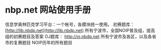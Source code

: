 # nbp.net 网站使用手册

信息学奥林匹克学习平台：一个帐号，各模块统一使用。
初赛题库：
 [http://lib.nbdp.net](http://lib.nbdp.net)
所有宁波市，全国NOIP普及组，提高组的初赛题目及答案
OJ题库：
http://oj.nbdp.net
所有宁波市及各区，以及各省市的复赛题目
NOIP历年的所有题目

